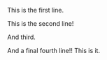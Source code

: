 This is the first line.

This is the second line!

And third.

And a final fourth line!! This is it.
